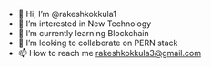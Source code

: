 - 👋 Hi, I’m @rakeshkokkula1
- 👀 I’m interested in New Technology
- 🌱 I’m currently learning Blockchain
- 💞️ I’m looking to collaborate on PERN stack
- 📫 How to reach me rakeshkokkula3@gmail.com

<!---
rakeshkokkula1/rakeshkokkula1 is a ✨ special ✨ repository because its `README.md` (this file) appears on your GitHub profile.
You can click the Preview link to take a look at your changes.
--->
